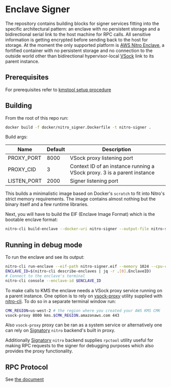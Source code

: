 # Enclave Signer

The repository contains building blocks for signer services fitting into the specific architectural pattern: an enclave with no persistent storage and a bidirectional serial link to the host machine for RPC calls. All sensitive information is getting encrypted before sending back to the host for storage. At the moment the only supported platform is [AWS Nitro Enclave](https://aws.amazon.com/ec2/nitro/nitro-enclaves/), a fortified container with no persistent storage and no connection to the outside world other than bidirectional hypervisor-local [VSock](https://man7.org/linux/man-pages/man7/vsock.7.html) link to its parent instance.

## Prerequisites

For prerequisites refer to [kmstool setup procedure](https://github.com/aws/aws-nitro-enclaves-sdk-c/blob/main/docs/kmstool.md#prerequisites---linux)

## Building

From the root of this repo run:

```sh
docker build -f docker/nitro_signer.Dockerfile -t nitro-signer .
```

Build args:

| Name        | Default | Description                                                  |
| ----------- | ------- | ------------------------------------------------------------ |
| PROXY_PORT  | 8000    | VSock proxy listening port                                   |
| PROXY_CID   | 3       | Context ID of an instance running a VSock proxy. 3 is a parent instance |
| LISTEN_PORT | 2000    | Signer listening port                                        |

This builds a minimalistic image based on Docker's `scratch`  to fit into Nitro's strict memory requirements. The image contains almost nothing but the binary itself and a few runtime libraries.

Next, you will have to build the EIF (Enclave Image Format) which is the bootable enclave format:

```sh
nitro-cli build-enclave --docker-uri nitro-signer --output-file nitro-signer.eif
```

## Running in debug mode

To run the enclave and see its output:

```sh
nitro-cli run-enclave --eif-path nitro-signer.eif --memory 1024 --cpu-count 2 --debug-mode
ENCLAVE_ID=$(nitro-cli describe-enclaves | jq -r .[0].EnclaveID)
# Connect to the enclave's terminal
nitro-cli console --enclave-id $ENCLAVE_ID
```

To make calls to KMS the enclave needs a VSock proxy service running on a parent instance. One option is to rely on [vsock-proxy](https://github.com/aws/aws-nitro-enclaves-cli/blob/main/vsock_proxy/README.md) utility supplied with [nitro-cli](https://github.com/aws/aws-nitro-enclaves-cli). To do so in a separate terminal window run:

```sh
CMK_REGION=us-west-2 # the region where you created your AWS KMS CMK
vsock-proxy 8000 kms.$CMK_REGION.amazonaws.com 443
```

Also `vsock-proxy` proxy can be ran as a system service or alternatively one can rely on [Signatory](https://github.com/ecadlabs/signatory) `nitro` backend's built in proxy.

Additionally [Signatory](https://github.com/ecadlabs/signatory) `nitro` backend supplies `rpctool` utility useful for making RPC requests to the signer for debugging purposes which also provides the proxy functionality.

## RPC Protocol

See [ the document](doc/rpc.md)

